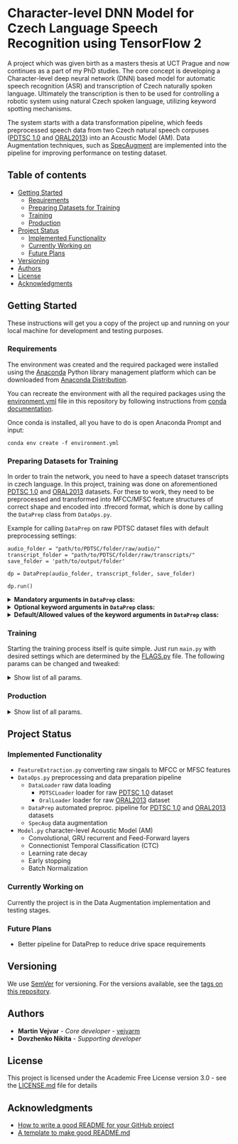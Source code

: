 # Character-level DNN Model for Czech Language Speech Recognition using TensorFlow 2

A project which was given birth as a masters thesis at UCT Prague and now continues as a part of my PhD studies. 
The core concept is developing a Character-level deep neural network (DNN) based model for 
automatic speech recognition (ASR) and transcription of Czech naturally spoken language. 
Ultimately the transcription is then to be used for controlling a robotic system using natural Czech spoken language, 
utilizing keyword spotting mechanisms.

The system starts with a data transformation pipeline, which feeds
preprocessed speech data from two Czech natural speech corpuses ([PDTSC 1.0](https://ufal.mff.cuni.cz/pdtsc1.0/en/index.html) and [ORAL2013](https://wiki.korpus.cz/doku.php/en:cnk:oral2013)) into an Acoustic Model (AM).
Data Augmentation techniques, such as [SpecAugment](https://arxiv.org/abs/1904.08779) are implemented into the pipeline for improving performance on testing dataset.

## Table of contents
* [Getting Started](#getting-started)
    * [Requirements](#requirements)
    * [Preparing Datasets for Training](#preparing-datasets-for-training)
    * [Training](#training)
    * [Production](#production)
* [Project Status](#project-status)
    * [Implemented Functionality](#implemented-functionality)
    * [Currently Working on](#currently-working-on)
    * [Future Plans](#future-plans)
* [Versioning](#versioning)
* [Authors](#authors)
* [License](#license)
* [Acknowledgments](#acknowledgments)

## Getting Started

These instructions will get you a copy of the project up and running on your local machine for development and testing purposes.

### Requirements

The environment was created and the required packaged were installed using the [Anaconda](https://www.anaconda.com) 
Python library management platform which can be downloaded from [Anaconda Distribution](https://www.anaconda.com/distribution/).

You can recreate the environment with all the required packages using the 
[environment.yml](https://github.com/vejvarm/speech_recognition_with_TF2_at_UCT_Prague/blob/master/environment.yml) 
file in this repository by following instructions from [conda documentation](https://docs.conda.io/projects/conda/en/latest/user-guide/tasks/manage-environments.html#creating-an-environment-from-an-environment-yml-file).

Once conda is installed, all you have to do is open Anaconda Prompt and input:
```
conda env create -f environment.yml
```

### Preparing Datasets for Training
In order to train the network, you need to have a speech dataset transcripts in czech language. 
In this project, training was done on aforementioned [PDTSC 1.0](https://ufal.mff.cuni.cz/pdtsc1.0/en/index.html)
and [ORAL2013](https://wiki.korpus.cz/doku.php/en:cnk:oral2013) datasets. 
For these to work, they need to be preprocessed and transformed into MFCC/MFSC feature structures of correct shape 
and encoded into .tfrecord format, which is done by calling the `DataPrep` class from `DataOps.py`. 

Example for calling `DataPrep` on raw PDTSC dataset files with default preprocessing settings:

```
audio_folder = "path/to/PDTSC/folder/raw/audio/"
transcript_folder = "path/to/PDTSC/folder/raw/transcripts/"
save_folder = 'path/to/output/folder'

dp = DataPrep(audio_folder, transcript_folder, save_folder)

dp.run()
```
<details>
<summary><strong>Mandatory arguments in <code>DataPrep</code> class:</strong></summary>

 - `audio_folder` _(string)_: path to folder with raw audio files (.wav or .ogg)
 - `transcript_folder` _(string)_: path to folder with raw transcript files (.txt)
 - `save_folder` _(string)_: path to folder in which to save the preprocessed data
</details>

<details>
<summary><strong>Optional keyword arguments in <code>DataPrep</code> class:</strong></summary>

 - `dataset` _(string)_: which dataset is to be expected (allowed:"pdtsc" or "oral")
 - `feature_type` _(string)_: which feature type should the data be converted to (allowed: "MFSC" or "MFCC")
 - `label_type` _(string)_: type of labels (so far only "unigram" is implemented)
 - `repeated` _(bool)_: whether the bigrams should contain repeated characters (eg: 'aa', 'bb')
 - `energy` _(bool)_: whether energy feature should be included into feature matrix
 - `deltas` _(Tuple[int, int])_: area from which to calculate differences for deltas and delta-deltas
 - `nbanks` _(int)_: number of mel-scaled filter banks
 - `filter_nan` _(bool)_: whether to filter-out inputs with NaN values
 - `sort` _(bool)_: whether to sort resulting cepstra by file size (i.e. audio length)
 - `label_max_duration` _(float)_: maximum time duration of the audio utterances
 - `speeds` _(Tuple[float, ...])_: speed augmentation multipliers (between 0. and 1.)
 - `min_frame_length` _(int)_: signals with less time-frames will be excluded
 - `max_frame_length` _(int)_: signals with more time-frames will be excluded
 - `mode` _(string)_: whether to copy or move the not excluded files to a new folder
 - `delete_unused` _(bool)_: whether to delete files that were unused in the final dataset
 - `feature_names` _(string)_: part of filename that all feature files have in common 
 - `label_names` _(string)_: part of filename that all label files have in common
 - `tt_split_ratio` _(float)_: split ratio of training and testing data files (between 0. and 1.)
 - `train_shard_size` _(int)_: approximate tfrecord shard sizes for training data (in MB)
 - `test_shard_size` _(int)_: approximate tfrecord shard sizes for testing data (in MB)
 - `delete_converted` _(bool)_: whether to delete .npy shard folders that were already converted to .tfrecords
 - `debug` _(bool)_: switch between normal and debug mode
</details>

<details>
<summary><strong>Default/Allowed values of the keyword arguments in <code>DataPrep</code> class:</strong></summary>

```
__datasets = ("pdtsc", "oral")  # default choice: [0]
__feature_types = ("MFSC", "MFCC")  # default choice: [0]
__label_types = ("unigram", "bigram")  # default choice: [0]
__repeated = False
__energy = True
__deltas = (2, 2)
__nbanks = 40
__filter_nan = True
__sort = False
__label_max_duration = 10.0
__speeds = (1.0, )
__min_frame_length = 100
__max_frame_length = 3000
__modes = ('copy', 'move')  # default choice: [0]
__delete_unused = False
__feature_names = 'cepstrum'
__label_names = 'transcript'
__tt_split_ratio = 0.9
__train_shard_size = 2**10
__test_shard_size = 2**7
__delete_converted = False
__debug = False
```
</details>

### Training
Starting the training process itself is quite simple. Just run `main.py` with desired settings which
are determined by the [FLAGS.py](FLAGS.py) file. The following params can be changed and tweaked:

<details>
 <summary>Show list of all params.</summary>
 
 - `logger_level` _(string)_: verbosity level of the console logger ("DEBUG", "__INFO__", "WARNING")
 - `load_dir` _(string)_:  path to directory with the preprocessed data for training 
 - `save_dir` _(string)_: path to directory for saving model checkpoints and other data
 - `save_config_as` _(string)_: name of the config file backup in the save_dir (__"FLAGS.py"__)
 - `checkpoint_path` _(string)_: path to _model.h5_ checkpoint file for initialization from trained model
 - `num_runs` _(int)_: number of independent runs (repeats) of the entire training process (__5__)
 - `max_epochs` _(int)_: maximum number of epochs in each run (__20__)
 - `batch_size_per_GPU` _(int)_: size of training minibatches for each working GPU (__8__)
 - `shuffle_seed` _(int)_: seed for reproducing random shuffling order (__42__)
 - `bucket_width` _(int)_: size of buckets in which similar length utterances are grouped (__100__)
 - `save_architecture_image` _(bool)_: whether to save model architecture to `save_dir`
 - `show_shapes` _(bool)_: whether to also show model values for layer shapes in architecture image
 - `weight_init_mean` _(float)_: model weight random initialization mean value (__0.0__)
 - `weight_init_stddev` _(float)_: model weight random initialization standard deviation value (__0.0001__)
 - `ff_first_params` _(Dict)_: params for allowing/tweaking Dense layers at start of the model 
    - `use` _(bool)_: whether to include Dense layers at the start of the model or not (__False__)
    - `num_units` _(List[int])_: List/Tuple signifying number of layers and their number of hidden units
    - `batch_norm` _(bool)_: whether to include Batch Normalization layers after each Dense layer
    - `drop_rates` _(List[float])_: List/Tuple of dropout rates in each Dense layer
 - `conv_params` _(Dict)_: params for allowing/tweaking Convolutional layers at start of the model
    - `use` _(bool)_: wheter to include Convolutional layers at the start of the model or not (__True__)
    - `channels` _(List[int])_: List/Tuple for setting number of filters (channels) in each layer
    - `kernels` _(List[Tuple[int]])_: List/Tuple of Tuples (__time dim, feature dim__) for sizes of filters
    - `strides` _(List[Tuple[int]])_: List/Tuple of Tuples (__time dim, feature dim__) for strides of filters
    - `dilation_rates` _(List[Tuple[int]])_: List/Tuple of Tuples (__time dim, feature dim__) for filter dilations
    - `padding` _(str)_: whether/how to pad at the sides of the input 
        - ___'same'___ (default): padding at sides so that inp shape == out shape (not regarding strides)
        - __'valid'__: no padding at sides, meaning that output shape depends on kernel sizes
    - `data_format` _(str)_: order of dimensions in input data
        - __'channels_first'__: "NCHW" ... channels are in the first dimension (N is batch size)
        - ___'channels_last'___ (default): "NHWC" ... channels are in the last dimension (N is batch size)
    - `batch_norm` _(bool)_: whether to include Batch Normalization layers after each Conv layer
    - `drop_rates` (_List[float]_): List/Tuple of dropout rates in each Conv layer
 - `bn_momentum` _(float)_: momentum of Batch Normalization parameter updates (__0.9__)
 - `relu_clip_val` _(float)_: if the ReLU output will be higher than this number, it will get clipped (__20.__)
 - `relu_alpha` _(float)_: Leaky ReLU negative domain slope (__0.2__)
 - `rnn_params` _(Dict)_: params for allowing/tweaking Bidirectional Recurrent layers (BGRU) in the model
    - `use` _(bool)_: whether to include BGRU layers in the model (__True__)
    - `num_units` (_List[int]_): number of BGRU layers and number of their hidden neurons
    - `batch_norm` _(bool)_: whether to include Batch Normalization layers after the BGRU layers (__True__)
    - `drop_rates` _(List[float]): dropout rates in each BGRU layer
 - `ff_params` _(Dict)_: params for allowing Dense (FF) layers after the BGRU layers (__True__)
    - `use` _(bool)_: whether to include FF layers in the model (__True__)
    - `num_units` (_List[int]_): number of FF layers and number of hidden units (neurons) in each of them
    - `batch_norm` _(bool)_: whether to include Batch Normalization layers after the FF layers (__True__)
    - `drop_rates` _(List[float]): dropout rates in each FF layer
 - `lr` _(float)_: learning rate of the optimizer (__0.001__)
 - `lr_decay` _(bool)_: whether to exponentially decay learning rate during training (__True__)
 - `lr_decay_rate` _(float)_: rate at which the learning rate decays (__0.8__)
 - `lr_decay_epochs` _(int)_: how often will the learning rate be decayed (__1__)
 - `epsilon` _(int)_: Adam optimizer parameter to prevent division by zero (__0.1__)
 - `amsgrad` _(bool)_: Switch between Adam and AMSGrad optimizer (__True__ is for AMSGrad)
 - `data_aug` _(Dict)_: Pipeline Data Augmentation parameter dictionary
    - `mode` _(str)_: how many times to apply SpecAugment on input data ("0x", __"1x"__, "2x")
    - `bandwidth_time` (_Tuple[int]_): time masking bandwidth range (__(10, 100)__)
    - `bandwidth_freq` (_Tuple[int]_): frequency masking bandwidth range (__(10, 30)__)
    - `max_percent_time` _(float)_: maximum time percentage that can be masked (__0.2__)
    - `max_percent_freq` _(float)_: maximum frequency percentage that can be masekd (__1.0__)
 - `beam_width` _(int)_: Beam Search decoder beam width (__256__)
 - `top_paths` _(int)_: Number of best paths to be selected by Beam Search (__1__, >1 not supported)
 - `patience_epochs` _(int)_: Early Stopping patience before prematurely ending the trainig run (__3__)

</details>

### Production
<details>
 <summary>Show list of all params.</summary>

 - `recording` _(Dict)_: Settings for voice recording
    - `rate` _(int)_: Recording sampling rate  (__16000__ Hz)
    - `updates_per_second` _(int)_: Recording updates per second (__10__)
    - `channels` _(int)_: Number of recording channels (__1__)
    - `max_record_seconds` _(int)_: Maximum length of a recording (__30__ s)
 - `features`
    - `type`: "MFSC"
    - `energy`: True
    - `deltas`: (2, 2)
  - `model`
    - `path`: "path/to/trained/model.h5"
  - `beam_width` = 256
  - `top_paths` = 5
</details>

## Project Status

### Implemented Functionality
 - `FeatureExtraction.py` converting raw singals to MFCC or MFSC features
 - `DataOps.py` preprocessing and data preparation pipeline
   - `DataLoader` raw data loading
     - `PDTSCLoader` loader for raw [PDTSC 1.0](https://ufal.mff.cuni.cz/pdtsc1.0/en/index.html) dataset
     - `OralLoader` loader for raw [ORAL2013](https://wiki.korpus.cz/doku.php/en:cnk:oral2013) dataset
   - `DataPrep` automated preproc. pipeline for [PDTSC 1.0](https://ufal.mff.cuni.cz/pdtsc1.0/en/index.html) and [ORAL2013](https://wiki.korpus.cz/doku.php/en:cnk:oral2013) datasets
   - `SpecAug` data augmentation
 - `Model.py` character-level Acoustic Model (AM)
   - Convolutional, GRU recurrent and Feed-Forward layers
   - Connectionist Temporal Classification (CTC)
   - Learning rate decay
   - Early stopping
   - Batch Normalization
   
### Currently Working on
Currently the project is in the Data Augmentation implementation and testing stages.

### Future Plans
 - Better pipeline for DataPrep to reduce drive space requirements 
 
## Versioning

We use [SemVer](http://semver.org/) for versioning. For the versions available, see the [tags on this repository](https://github.com/vejvarm/speech_recognition_with_TF2_at_UCT_Prague/tags). 

## Authors

* **Martin Vejvar** - *Core developer* - [vejvarm](https://github.com/vejvarm)
* **Dovzhenko Nikita** - *Supporting developer*

## License

This project is licensed under the Academic Free License version 3.0 - see the [LICENSE.md](LICENSE.md) file for details

## Acknowledgments
* [How to write a good README for your GitHub project](https://bulldogjob.com/news/449-how-to-write-a-good-readme-for-your-github-project)
* [A template to make good README.md](https://gist.github.com/PurpleBooth/109311bb0361f32d87a2#file-readme-template-md)


